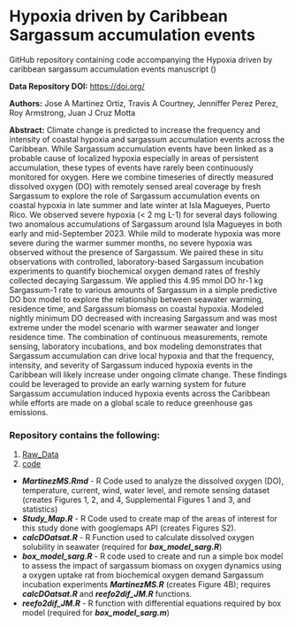 # Hypoxia driven by Caribbean Sargassum accumulation events

GitHub repository containing code accompanying the Hypoxia driven by caribbean sargassum accumulation events manuscript ()

**Data Repository DOI:** 
https://doi.org/


**Authors:** Jose A Martinez Ortiz, Travis A Courtney, Jenniffer Perez Perez, Roy Armstrong, Juan J Cruz Motta

**Abstract:** Climate change is predicted to increase the frequency and intensity of coastal hypoxia and sargassum accumulation events across the Caribbean. While Sargassum accumulation events have been linked as a probable cause of localized hypoxia especially in areas of persistent accumulation, these types of events have rarely been continuously monitored for oxygen. Here we combine timeseries of directly measured dissolved oxygen (DO) with remotely sensed areal coverage by fresh Sargassum to explore the role of Sargassum accumulation events on coastal hypoxia in late summer and late winter at Isla Magueyes, Puerto Rico. We observed severe hypoxia (< 2 mg L-1) for several days following two anomalous accumulations of Sargassum around Isla Magueyes in both early and mid-September 2023. While mild to moderate hypoxia was more severe during the warmer summer months, no severe hypoxia was observed without the presence of Sargassum. We paired these in situ observations with controlled, laboratory-based Sargassum incubation experiments to quantify biochemical oxygen demand rates of freshly collected decaying Sargassum. We applied this 4.95 mmol DO hr-1 kg Sargassum-1 rate to various amounts of Sargassum in a simple predictive DO box model to explore the relationship between seawater warming, residence time, and Sargassum biomass on coastal hypoxia. Modeled nightly minimum DO decreased with increasing Sargassum and was most extreme under the model scenario with warmer seawater and longer residence time. The combination of continuous measurements, remote sensing, laboratory incubations, and box modeling demonstrates that Sargassum accumulation can drive local hypoxia and that the frequency, intensity, and severity of Sargassum induced hypoxia events in the Caribbean will likely increase under ongoing climate change. These findings could be leveraged to provide an early warning system for future Sargassum accumulation induced hypoxia events across the Caribbean while efforts are made on a global scale to reduce greenhouse gas emissions.

### Repository contains the following:

1. [Raw_Data](https://github.com/apezner/GlobalReefOxygen/tree/master/Raw_Data) 
2. [code](https://github.com/apezner/GlobalReefOxygen/tree/master/code)
  * ***MartinezMS.Rmd*** - R Code used to analyze the dissolved oxygen (DO), temperature, current, wind, water level, and remote sensing dataset  (creates Figures 1, 2, and 4, Supplemental Figures 1 and 3, and statistics)
  * ***Study_Map.R*** - R Code used to create map of the areas of interest for this study done with googlemaps API (creates Figures S2).
  * ***calcDOatsat.R*** - R Function used to calculate dissolved oxygen solubility in seawater (required for ***box_model_sarg.R***)
  * ***box_model_sarg.R*** - R code used to create and run a simple box model to assess the impact of sargassum biomass on oxygen dynamics using a oxygen uptake rat from biochemical oxygen demand Sargassum incubation experiments ***MartinezMS.R*** (creates Figure 4B); requires ***calcDOatsat.R*** and ***reefo2dif_JM.R*** functions.
  * ***reefo2dif_JM.R*** - R function with differential equations required by box model (required for ***box_model_sarg.m***)